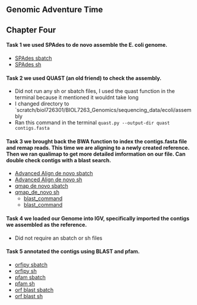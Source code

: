 ## Genomic Adventure Time
## Chapter Four
#### Task 1 we used SPAdes to de novo assemble the E. coli genome.
- [SPAdes sbatch](full_spades.sbatch)
- [SPAdes sh](full_spades.sh)

#### Task 2 we used QUAST (an old friend) to check the assembly.
- Did not run any sh or sbatch files, I used the quast function in the terminal because it mentioned it wouldnt take long
- I changed directory to  `scratch/biol726301/BIOL7263_Genomics/sequencing_data/ecoli/assembly
- Ran this command in the terminal `quast.py --output-dir quast contigs.fasta`


#### Task 3 we brought back the BWA function to index the contigs.fasta file and remap reads. This time we are aligning to a newly created reference. Then we ran qualimap to get more detailed imformation on our file. Can double check contigs with a blast search.
- [Advanced Align de novo sbatch](align_de_novo.sbatch)
- [Advanced Align de novo sh](align_de_novo.sh)
- [qmap de novo sbatch](qmap_de_novo.sbatch)
- [qmap_de_novo sh](qmap_de_novo.sh)
   - [blast_command](blastn.sbatch)
   - [blast_command](blastn.sh)

#### Task 4 we loaded our Genome into IGV, specifically imported the contigs we assembled as the reference.
- Did not require an sbatch or sh files

#### Task 5 annotated the contigs using BLAST and pfam.
- [orfipy sbatch](orfipy.sbatch)
- [orfipy sh](orfipy.sh)
- [pfam sbatch](pfam.sbatch)
- [pfam sh](pfam.sh)
- [orf blast sbatch](orf_blast.sbatch)
- [orf blast sh](orf_blast.sh)
